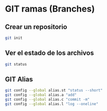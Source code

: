 # GIT ramas (Branches)

## Crear un repositorio 

```sh
git init
```

## Ver el estado de los archivos

```sh
git status
```

## GIT Alias

```sh
git config --global alias.st "status --short"
git config --global alias.a "add"
git config --global alias.c "commit -m"
git config --global alias.l "log --oneline"
```